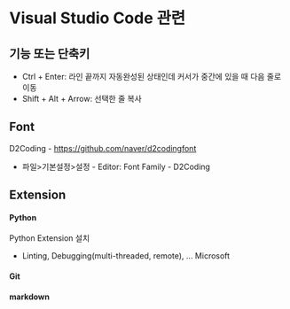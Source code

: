 # Visual Studio Code 관련


## 기능 또는 단축키
* Ctrl + Enter: 라인 끝까지 자동완성된 상태인데 커서가 중간에 있을 때 다음 줄로 이동 
* Shift + Alt + Arrow: 선택한 줄 복사 

## Font
D2Coding - https://github.com/naver/d2codingfont
* 파일>기본설정>설정 - Editor: Font Family - D2Coding

## Extension

#### Python 
Python Extension 설치
* Linting, Debugging(multi-threaded, remote), ... Microsoft

#### Git

#### markdown

